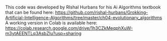 This code was developed by RIshal Hurbans for his Ai Algorithms textbook that can be found here:
https://github.com/rishal-hurbans/Grokking-Artificial-Intelligence-Algorithms/tree/master/ch04-evolutionary_algorithms
A working version in Colab is available here:
https://colab.research.google.com/drive/1h3CZkMeqphXuW-m3ytAEENTLq3AsbZIu?usp=sharing
